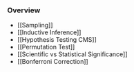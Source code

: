 ### Overview
+ [[Sampling]]
+ [[Inductive Inference]]
+ [[Hypothesis Testing CMS]]
+ [[Permutation Test]]
+ [[Scientific vs Statistical Significance]]
+ [[Bonferroni Correction]]